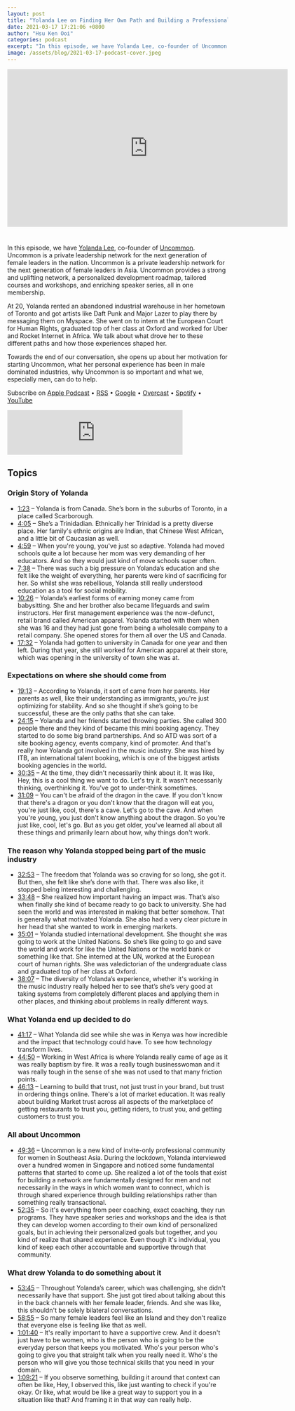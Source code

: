 ```yaml
---
layout: post
title: "Yolanda Lee on Finding Her Own Path and Building a Professional Community for Women"
date: 2021-03-17 17:21:06 +0800
author: "Hsu Ken Ooi"
categories: podcast 
excerpt: "In this episode, we have Yolanda Lee, co-founder of Uncommon. Uncommon is a private leadership network for the next generation of female leaders in the nation. Uncommon is a private leadership network for the next generation of female leaders in Asia. Uncommon provides a strong and uplifting network, a personalized development roadmap, tailored courses and workshops, and enriching speaker series, all in one membership."
image: /assets/blog/2021-03-17-podcast-cover.jpeg
---
```


<iframe width="640" height="360" style="margin-bottom: 25px;" src="https://www.youtube.com/embed/TIqX0HP-XMw" title="YouTube video player" frameborder="0" allow="accelerometer; autoplay; clipboard-write; encrypted-media; gyroscope; picture-in-picture" allowfullscreen></iframe>

In this episode, we have [Yolanda Lee](https://www.linkedin.com/in/yolanda-lee-8b936626/), co-founder of [Uncommon](https://www.heyuncommon.com/). Uncommon is a private leadership network for the next generation of female leaders in the nation. Uncommon is a private leadership network for the next generation of female leaders in Asia. Uncommon provides a strong and uplifting network, a personalized development roadmap, tailored courses and workshops, and enriching speaker series, all in one membership.

At 20, Yolanda rented an abandoned industrial warehouse in her hometown of Toronto and got artists like Daft Punk and Major Lazer to play there by messaging them on Myspace. She went on to intern at the European Court for Human Rights, graduated top of her class at Oxford and worked for Uber and Rocket Internet in Africa. We talk about what drove her to these different paths and how those experiences shaped her.

Towards the end of our conversation, she opens up about her motivation for starting Uncommon, what her personal experience has been in male dominated industries, why Uncommon is so important and what we, especially men, can do to help.

Subscribe on [Apple Podcast](https://podcasts.apple.com/us/podcast/iterative/id1537422732) • [RSS](https://anchor.fm/s/3a92414c/podcast/rss) • [Google](https://www.google.com/podcasts?feed=aHR0cHM6Ly9hbmNob3IuZm0vcy8zYTkyNDE0Yy9wb2RjYXN0L3Jzcw==) • [Overcast](https://overcast.fm/itunes1537422732/the-iterative-podcast) • [Spotify](https://open.spotify.com/show/43qJADqK3Ip8hCbfaIyAFO) • [YouTube](https://www.youtube.com/channel/UCl_D9oEInYm6PSzgOJYcRYA)

<iframe src="https://anchor.fm/iterativevc/embed/episodes/Yolanda-Lee-on-Finding-Her-Own-Path-and-Building-a-Professional-Community-for-Women-espuni" height="102px" width="400px" frameborder="0" scrolling="no"></iframe>

## Topics

### Origin Story of Yolanda

* [1:23](https://youtu.be/TIqX0HP-XMw?t=83) – Yolanda is from Canada. She’s born in the suburbs of Toronto, in a place called Scarborough.
* [4:05](https://youtu.be/TIqX0HP-XMw?t=245) – She’s a Trinidadian. Ethnically her Trinidad is a pretty diverse place. Her family's ethnic origins are Indian, that Chinese West African, and a little bit of Caucasian as well.
* [4:59](https://youtu.be/TIqX0HP-XMw?t=299) – When you're young, you've just so adaptive. Yolanda had moved schools quite a lot because her mom was very demanding of her educators. And so they would just kind of move schools super often.
* [7:38](https://youtu.be/TIqX0HP-XMw?t=458) – There was such a big pressure on Yolanda’s education and she felt like the weight of everything, her parents were kind of sacrificing for her. So whilst she was rebellious, Yolanda still really understood education as a tool for social mobility.
* [10:26](https://youtu.be/TIqX0HP-XMw?t=626) – Yolanda’s earliest forms of earning money came from babysitting. She and her brother also became lifeguards and swim instructors. Her first management experience was the now-defunct, retail brand called American apparel. Yolanda started with them when she was 16 and they had just gone from being a wholesale company to a retail company. She opened stores for them all over the US and Canada.
* [17:32](https://youtu.be/TIqX0HP-XMw?t=1052) – Yolanda had gotten to university in Canada for one year and then left. During that year, she still worked for American apparel at their store, which was opening in the university of town she was at.

### Expectations on where she should come from

* [19:13](https://youtu.be/TIqX0HP-XMw?t=1153) – According to Yolanda, it sort of came from her parents. Her parents as well, like their understanding as immigrants, you're just optimizing for stability. And so she thought if she’s going to be successful, these are the only paths that she can take.
* [24:15](https://youtu.be/TIqX0HP-XMw?t=1456) – Yolanda and her friends started throwing parties. She called 300 people there and they kind of became this mini booking agency. They started to do some big brand partnerships. And so ATD was sort of a site booking agency, events company, kind of promoter. And that's really how Yolanda got involved in the music industry. She was hired by ITB, an international talent booking, which is one of the biggest artists booking agencies in the world.
* [30:35](https://youtu.be/TIqX0HP-XMw?t=1835) – At the time, they didn't necessarily think about it. It was like, Hey, this is a cool thing we want to do. Let's try it. It wasn't necessarily thinking, overthinking it. You've got to under-think sometimes.
* [31:09](https://youtu.be/TIqX0HP-XMw?t=1869) – You can't be afraid of the dragon in the cave. If you don't know that there's a dragon or you don't know that the dragon will eat you, you're just like, cool, there's a cave. Let's go to the cave. And when you're young, you just don't know anything about the dragon. So you're just like, cool, let's go. But as you get older, you've learned all about all these things and primarily learn about how, why things don't work.

### The reason why Yolanda stopped being part of the music industry

* [32:53](https://youtu.be/TIqX0HP-XMw?t=1975) – The freedom that Yolanda was so craving for so long, she got it. But then, she felt like she’s done with that. There was also like, it stopped being interesting and challenging.
* [33:48](https://youtu.be/TIqX0HP-XMw?t=2028) – She realized how important having an impact was. That’s also when finally she kind of became ready to go back to university. She had seen the world and was interested in making that better somehow. That is generally what motivated Yolanda. She also had a very clear picture in her head that she wanted to work in emerging markets.
* [35:01](https://youtu.be/TIqX0HP-XMw?t=2101) – Yolanda studied international development. She thought she was going to work at the United Nations. So she’s like going to go and save the world and work for like the United Nations or the world bank or something like that. She interned at the UN, worked at the European court of human rights. She was valedictorian of the undergraduate class and graduated top of her class at Oxford.
* [38:07](https://youtu.be/TIqX0HP-XMw?t=2288) – The diversity of Yolanda’s experience, whether it's working in the music industry really helped her to see that’s she’s very good at taking systems from completely different places and applying them in other places, and thinking about problems in really different ways.

### What Yolanda end up decided to do

* [41:17](https://youtu.be/TIqX0HP-XMw?t=2477) – What Yolanda did see while she was in Kenya was how incredible and the impact that technology could have. To see how technology transform lives.
* [44:50](https://youtu.be/TIqX0HP-XMw?t=2690) – Working in West Africa is where Yolanda really came of age as it was really baptism by fire. It was a really tough businesswoman and it was really tough in the sense of she was not used to that many friction points.
* [46:13](https://youtu.be/TIqX0HP-XMw?t=2773) – Learning to build that trust, not just trust in your brand, but trust in ordering things online. There's a lot of market education. It was really about building Market trust across all aspects of the marketplace of getting restaurants to trust you, getting riders, to trust you, and getting customers to trust you.

### All about Uncommon

* [49:36](https://youtu.be/TIqX0HP-XMw?t=2976) – Uncommon is a new kind of invite-only professional community for women in Southeast Asia. During the lockdown, Yolanda interviewed over a hundred women in Singapore and noticed some fundamental patterns that started to come up. She realized a lot of the tools that exist for building a network are fundamentally designed for men and not necessarily in the ways in which women want to connect, which is through shared experience through building relationships rather than something really transactional.
* [52:35](https://youtu.be/TIqX0HP-XMw?t=3155) – So it's everything from peer coaching, exact coaching, they run programs. They have speaker series and workshops and the idea is that they can develop women according to their own kind of personalized goals, but in achieving their personalized goals but together, and you kind of realize that shared experience. Even though it's individual, you kind of keep each other accountable and supportive through that community.

### What drew Yolanda to do something about it

* [53:45](https://youtu.be/TIqX0HP-XMw?t=3226) – Throughout Yolanda’s career, which was challenging, she didn't necessarily have that support. She just got tired about talking about this in the back channels with her female leader, friends. And she was like, this shouldn't be solely bilateral conversations.
* [58:55](https://youtu.be/TIqX0HP-XMw?t=3535) – So many female leaders feel like an Island and they don't realize that everyone else is feeling like that as well.
* [1:01:40](https://youtu.be/TIqX0HP-XMw?t=3700) – It's really important to have a supportive crew. And it doesn't just have to be women, who is the person who is going to be the everyday person that keeps you motivated. Who's your person who's going to give you that straight talk when you really need it. Who's the person who will give you those technical skills that you need in your domain.
* [1:09:21](https://youtu.be/TIqX0HP-XMw?t=4161) – If you observe something, building it around that context can often be like, Hey, I observed this, like just wanting to check if you're okay. Or like, what would be like a great way to support you in a situation like that? And framing it in that way can really help.
